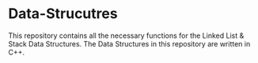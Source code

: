 # Data-Strucutres
This repository contains all the necessary functions for the Linked List & Stack Data Structures. The Data Structures in this repository are written in C++.
